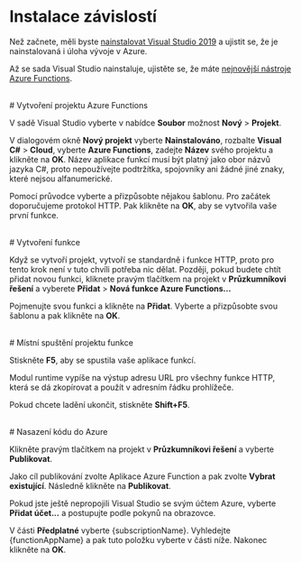 # Instalace závislostí

Než začnete, měli byste [nainstalovat Visual Studio 2019](https://go.microsoft.com/fwlink/?linkid=2016389) a ujistit se, že je nainstalovaná i úloha vývoje v Azure.

Až se sada Visual Studio nainstaluje, ujistěte se, že máte [nejnovější nástroje Azure Functions](https://go.microsoft.com/fwlink/?linkid=2016394).

<br/>
# Vytvoření projektu Azure Functions

V sadě Visual Studio vyberte v nabídce **Soubor** možnost **Nový** > **Projekt**.

V dialogovém okně **Nový projekt** vyberte **Nainstalováno**, rozbalte **Visual C#** > **Cloud**, vyberte **Azure Functions**, zadejte **Název** svého projektu a klikněte na **OK**. Název aplikace funkcí musí být platný jako obor názvů jazyka C#, proto nepoužívejte podtržítka, spojovníky ani žádné jiné znaky, které nejsou alfanumerické.

Pomocí průvodce vyberte a přizpůsobte nějakou šablonu. Pro začátek doporučujeme protokol HTTP. Pak klikněte na **OK**, aby se vytvořila vaše první funkce.

<br/>
# Vytvoření funkce

Když se vytvoří projekt, vytvoří se standardně i funkce HTTP, proto pro tento krok není v tuto chvíli potřeba nic dělat. Později, pokud budete chtít přidat novou funkci, kliknete pravým tlačítkem na projekt v **Průzkumníkovi řešení** a vyberete **Přidat** > **Nová funkce Azure Functions...**

Pojmenujte svou funkci a klikněte na **Přidat**. Vyberte a přizpůsobte svou šablonu a pak klikněte na **OK**.

<br/>
# Místní spuštění projektu funkce

Stiskněte **F5**, aby se spustila vaše aplikace funkcí.

Modul runtime vypíše na výstup adresu URL pro všechny funkce HTTP, která se dá zkopírovat a použít v adresním řádku prohlížeče.

Pokud chcete ladění ukončit, stiskněte **Shift+F5**.

<br/>
# Nasazení kódu do Azure

Klikněte pravým tlačítkem na projekt v **Průzkumníkovi řešení** a vyberte **Publikovat**.

Jako cíl publikování zvolte Aplikace Azure Function a pak zvolte **Vybrat existující**. Následně klikněte na **Publikovat**.

Pokud jste ještě nepropojili Visual Studio se svým účtem Azure, vyberte **Přidat účet...** a postupujte podle pokynů na obrazovce.

V části **Předplatné** vyberte {subscriptionName}. Vyhledejte {functionAppName} a pak tuto položku vyberte v části níže. Nakonec klikněte na **OK**.
